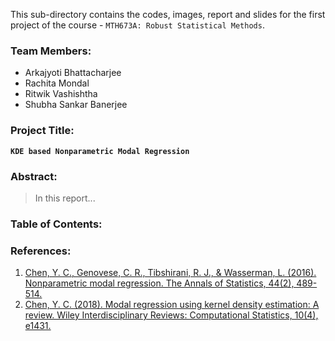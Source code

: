 This sub-directory contains the codes, images, report and slides for the first project of the course - `MTH673A: Robust Statistical Methods`.

### Team Members:

  - Arkajyoti Bhattacharjee
  - Rachita Mondal
  - Ritwik Vashishtha
  - Shubha Sankar Banerjee

### Project Title:

**`KDE based Nonparametric Modal Regression`**

### Abstract:

> In this report...

### Table of Contents:

### References:

  1. [Chen, Y. C., Genovese, C. R., Tibshirani, R. J., & Wasserman, L. (2016). Nonparametric modal regression. The Annals of Statistics, 44(2), 489-514.](https://projecteuclid.org/journals/annals-of-statistics/volume-44/issue-2/Nonparametric-modal-regression/10.1214/15-AOS1373.pdf)
  2. [Chen, Y. C. (2018). Modal regression using kernel density estimation: A review. Wiley Interdisciplinary Reviews: Computational Statistics, 10(4), e1431.](https://arxiv.org/pdf/1710.07004)
